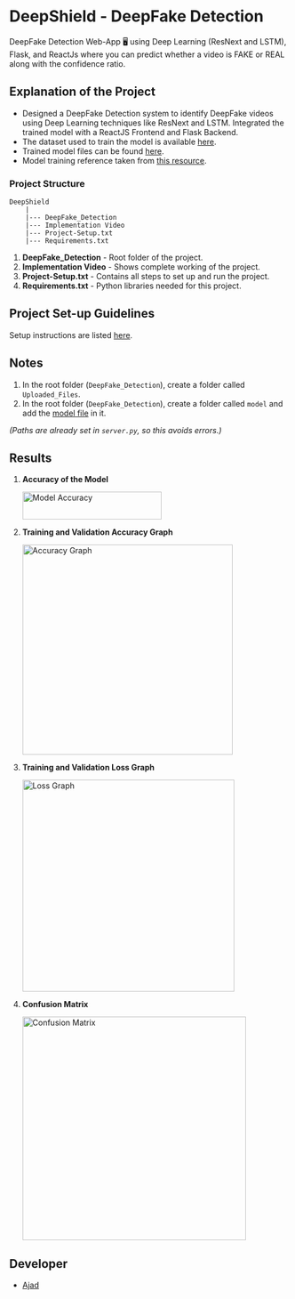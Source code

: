 # DeepShield - DeepFake Detection

DeepFake Detection Web-App 🖥 using Deep Learning (ResNext and LSTM), Flask, and ReactJs where you can predict whether a video is FAKE or REAL along with the confidence ratio.

## Explanation of the Project

* Designed a DeepFake Detection system to identify DeepFake videos using Deep Learning techniques like ResNext and LSTM. Integrated the trained model with a ReactJS Frontend and Flask Backend.
* The dataset used to train the model is available [here](https://github.com/yuezunli/celeb-deepfakeforensics).
* Trained model files can be found [here](https://drive.google.com/drive/folders/1-zErGZ9T89TplQs3ws4QVRFlqE-ljW6l?usp=sharing).
* Model training reference taken from [this resource](https://github.com/abhijitjadhav1998/Deepfake_detection_using_deep_learning/tree/master/Model%20Creation).

### Project Structure

```
DeepShield
    |
    |--- DeepFake_Detection
    |--- Implementation Video
    |--- Project-Setup.txt
    |--- Requirements.txt
```

1. **DeepFake\_Detection** - Root folder of the project.
2. **Implementation Video** - Shows complete working of the project.
3. **Project-Setup.txt** - Contains all steps to set up and run the project.
4. **Requirements.txt** - Python libraries needed for this project.

## Project Set-up Guidelines

Setup instructions are listed [here](https://github.com/Ajad-cpu/DeepShield/blob/main/Project-Setup.txt).

## Notes

1. In the root folder (`DeepFake_Detection`), create a folder called `Uploaded_Files`.
2. In the root folder (`DeepFake_Detection`), create a folder called `model` and add the [model file](https://drive.google.com/drive/folders/1-zErGZ9T89TplQs3ws4QVRFlqE-ljW6l?usp=sharing) in it.

*(Paths are already set in `server.py`, so this avoids errors.)*

## Results

1. **Accuracy of the Model**

   <img width="250" height="50" alt="Model Accuracy" src="https://user-images.githubusercontent.com/58872872/133935912-1def7615-6538-4c88-9134-8f94a9367965.png">

2. **Training and Validation Accuracy Graph**

   <img width="378" alt="Accuracy Graph" src="https://user-images.githubusercontent.com/58872872/133936040-4bfa44a7-45c5-499b-8a10-f253cbcab56c.png">

3. **Training and Validation Loss Graph**

   <img width="381" alt="Loss Graph" src="https://user-images.githubusercontent.com/58872872/133935983-b4d9275f-e841-4b69-86cd-79c770ea2aa1.png">

4. **Confusion Matrix**

   <img width="402" alt="Confusion Matrix" src="https://user-images.githubusercontent.com/58872872/133936080-d2b39804-4a99-47b8-8be4-87ba77161961.png">


## Developer

* [Ajad](https://github.com/Ajad-cpu)
